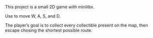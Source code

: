 This project is a small 2D game with minilibx.

Use to move W, A, S, and D.

The player’s goal is to collect every collectible present on the map, then escape chosing the shortest possible route.
